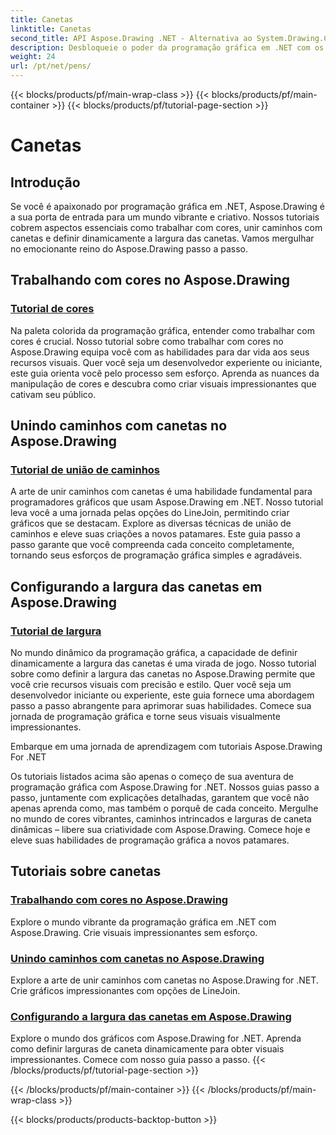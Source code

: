 ```yaml
---
title: Canetas
linktitle: Canetas
second_title: API Aspose.Drawing .NET - Alternativa ao System.Drawing.Common
description: Desbloqueie o poder da programação gráfica em .NET com os tutoriais Aspose.Drawing. Descubra a manipulação de cores, a junção de caminhos e a configuração dinâmica da largura da caneta para obter visuais impressionantes.
weight: 24
url: /pt/net/pens/
---
```


{{< blocks/products/pf/main-wrap-class >}}
{{< blocks/products/pf/main-container >}}
{{< blocks/products/pf/tutorial-page-section >}}

# Canetas


## Introdução

Se você é apaixonado por programação gráfica em .NET, Aspose.Drawing é a sua porta de entrada para um mundo vibrante e criativo. Nossos tutoriais cobrem aspectos essenciais como trabalhar com cores, unir caminhos com canetas e definir dinamicamente a largura das canetas. Vamos mergulhar no emocionante reino do Aspose.Drawing passo a passo.

## Trabalhando com cores no Aspose.Drawing

### [Tutorial de cores](./colors/)

Na paleta colorida da programação gráfica, entender como trabalhar com cores é crucial. Nosso tutorial sobre como trabalhar com cores no Aspose.Drawing equipa você com as habilidades para dar vida aos seus recursos visuais. Quer você seja um desenvolvedor experiente ou iniciante, este guia orienta você pelo processo sem esforço. Aprenda as nuances da manipulação de cores e descubra como criar visuais impressionantes que cativam seu público.

## Unindo caminhos com canetas no Aspose.Drawing

### [Tutorial de união de caminhos](./join/)

A arte de unir caminhos com canetas é uma habilidade fundamental para programadores gráficos que usam Aspose.Drawing em .NET. Nosso tutorial leva você a uma jornada pelas opções do LineJoin, permitindo criar gráficos que se destacam. Explore as diversas técnicas de união de caminhos e eleve suas criações a novos patamares. Este guia passo a passo garante que você compreenda cada conceito completamente, tornando seus esforços de programação gráfica simples e agradáveis.

## Configurando a largura das canetas em Aspose.Drawing

### [Tutorial de largura](./width/)

No mundo dinâmico da programação gráfica, a capacidade de definir dinamicamente a largura das canetas é uma virada de jogo. Nosso tutorial sobre como definir a largura das canetas no Aspose.Drawing permite que você crie recursos visuais com precisão e estilo. Quer você seja um desenvolvedor iniciante ou experiente, este guia fornece uma abordagem passo a passo abrangente para aprimorar suas habilidades. Comece sua jornada de programação gráfica e torne seus visuais visualmente impressionantes.

Embarque em uma jornada de aprendizagem com tutoriais Aspose.Drawing For .NET

Os tutoriais listados acima são apenas o começo de sua aventura de programação gráfica com Aspose.Drawing for .NET. Nossos guias passo a passo, juntamente com explicações detalhadas, garantem que você não apenas aprenda como, mas também o porquê de cada conceito. Mergulhe no mundo de cores vibrantes, caminhos intrincados e larguras de caneta dinâmicas – libere sua criatividade com Aspose.Drawing. Comece hoje e eleve suas habilidades de programação gráfica a novos patamares.
## Tutoriais sobre canetas
### [Trabalhando com cores no Aspose.Drawing](./colors/)
Explore o mundo vibrante da programação gráfica em .NET com Aspose.Drawing. Crie visuais impressionantes sem esforço.
### [Unindo caminhos com canetas no Aspose.Drawing](./join/)
Explore a arte de unir caminhos com canetas no Aspose.Drawing for .NET. Crie gráficos impressionantes com opções de LineJoin.
### [Configurando a largura das canetas em Aspose.Drawing](./width/)
Explore o mundo dos gráficos com Aspose.Drawing for .NET. Aprenda como definir larguras de caneta dinamicamente para obter visuais impressionantes. Comece com nosso guia passo a passo.
{{< /blocks/products/pf/tutorial-page-section >}}

{{< /blocks/products/pf/main-container >}}
{{< /blocks/products/pf/main-wrap-class >}}

{{< blocks/products/products-backtop-button >}}

